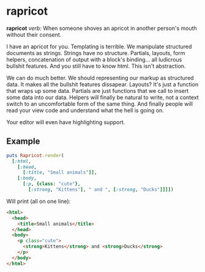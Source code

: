 # rapricot

**rapricot** *verb:* When someone shoves an apricot in another person's mouth
without their consent.

I have an apricot for you. Templating is terrible. We manipulate structured
documents as strings. Strings have no structure. Partials, layouts, form
helpers, concatenation of output with a block's binding... all ludicrous
bullshit features. And you still have to know html. This isn't abstraction.

We can do much better. We should representing our markup as structured data. It
makes all the bullshit features dissapear. Layouts? It's just a function that
wraps up some data. Partials are just functions that we call to insert some
data into our data. Helpers will finally be natural to write, not a context
switch to an uncomfortable form of the same thing. And finally people will read
your view code and understand what the hell is going on.

Your editor will even have highlighting support.

## Example

```ruby
puts Rapricot.render(
  [:html,
    [:head,
      [:title, "Small animals"]],
    [:body,
      [:p, {class: "cute"},
        [:strong, "Kittens"], " and ", [:strong, "Ducks"]]]])
```

Will print (all on one line):

```html
<html>
  <head>
    <title>Small animals</title>
  </head>
  <body>
    <p class="cute">
      <strong>Kittens</strong> and <strong>Ducks</strong>
    </p>
  </body>
</html>
```

